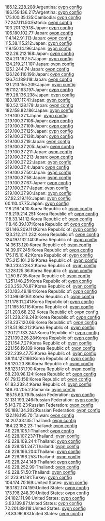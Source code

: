 186.12.228.208:Argentina: [ovpn config](vpn/186_12_228_208.ovpn)  
186.158.136.217:Argentina: [ovpn config](vpn/186_158_136_217.ovpn)  
175.100.35.135:Cambodia: [ovpn config](vpn/175_100_35_135.ovpn)  
77.247.111.50:Estonia: [ovpn config](vpn/77_247_111_50.ovpn)  
103.201.129.18:Japan: [ovpn config](vpn/103_201_129_18.ovpn)  
106.180.102.77:Japan: [ovpn config](vpn/106_180_102_77.ovpn)  
114.142.91.113:Japan: [ovpn config](vpn/114_142_91_113.ovpn)  
115.38.115.212:Japan: [ovpn config](vpn/115_38_115_212.ovpn)  
119.150.14.196:Japan: [ovpn config](vpn/119_150_14_196.ovpn)  
122.26.212.168:Japan: [ovpn config](vpn/122_26_212_168.ovpn)  
124.211.192.57:Japan: [ovpn config](vpn/124_211_192_57.ovpn)  
124.219.211.107:Japan: [ovpn config](vpn/124_219_211_107.ovpn)  
125.1.244.74:Japan: [ovpn config](vpn/125_1_244_74.ovpn)  
126.126.110.196:Japan: [ovpn config](vpn/126_126_110_196.ovpn)  
126.74.189.118:Japan: [ovpn config](vpn/126_74_189_118.ovpn)  
131.213.155.209:Japan: [ovpn config](vpn/131_213_155_209.ovpn)  
157.112.163.197:Japan: [ovpn config](vpn/157_112_163_197.ovpn)  
159.28.136.238:Japan: [ovpn config](vpn/159_28_136_238.ovpn)  
180.197.117.41:Japan: [ovpn config](vpn/180_197_117_41.ovpn)  
180.52.128.178:Japan: [ovpn config](vpn/180_52_128_178.ovpn)  
182.158.82.186:Japan: [ovpn config](vpn/182_158_82_186.ovpn)  
219.100.37.1:Japan: [ovpn config](vpn/219_100_37_1.ovpn)  
219.100.37.108:Japan: [ovpn config](vpn/219_100_37_108.ovpn)  
219.100.37.109:Japan: [ovpn config](vpn/219_100_37_109.ovpn)  
219.100.37.125:Japan: [ovpn config](vpn/219_100_37_125.ovpn)  
219.100.37.138:Japan: [ovpn config](vpn/219_100_37_138.ovpn)  
219.100.37.19:Japan: [ovpn config](vpn/219_100_37_19.ovpn)  
219.100.37.205:Japan: [ovpn config](vpn/219_100_37_205.ovpn)  
219.100.37.211:Japan: [ovpn config](vpn/219_100_37_211.ovpn)  
219.100.37.213:Japan: [ovpn config](vpn/219_100_37_213.ovpn)  
219.100.37.22:Japan: [ovpn config](vpn/219_100_37_22.ovpn)  
219.100.37.4:Japan: [ovpn config](vpn/219_100_37_4.ovpn)  
219.100.37.50:Japan: [ovpn config](vpn/219_100_37_50.ovpn)  
219.100.37.58:Japan: [ovpn config](vpn/219_100_37_58.ovpn)  
219.100.37.67:Japan: [ovpn config](vpn/219_100_37_67.ovpn)  
219.100.37.7:Japan: [ovpn config](vpn/219_100_37_7.ovpn)  
219.100.37.90:Japan: [ovpn config](vpn/219_100_37_90.ovpn)  
27.92.219.116:Japan: [ovpn config](vpn/27_92_219_116.ovpn)  
60.110.47.75:Japan: [ovpn config](vpn/60_110_47_75.ovpn)  
118.216.14.10:Korea Republic of: [ovpn config](vpn/118_216_14_10.ovpn)  
118.219.214.251:Korea Republic of: [ovpn config](vpn/118_219_214_251.ovpn)  
118.33.141.12:Korea Republic of: [ovpn config](vpn/118_33_141_12.ovpn)  
118.46.39.107:Korea Republic of: [ovpn config](vpn/118_46_39_107.ovpn)  
121.146.209.111:Korea Republic of: [ovpn config](vpn/121_146_209_111.ovpn)  
123.212.211.232:Korea Republic of: [ovpn config](vpn/123_212_211_232.ovpn)  
124.197.132.140:Korea Republic of: [ovpn config](vpn/124_197_132_140.ovpn)  
14.36.13.120:Korea Republic of: [ovpn config](vpn/14_36_13_120.ovpn)  
14.39.97.245:Korea Republic of: [ovpn config](vpn/14_39_97_245.ovpn)  
175.115.10.42:Korea Republic of: [ovpn config](vpn/175_115_10_42.ovpn)  
175.215.101.219:Korea Republic of: [ovpn config](vpn/175_215_101_219.ovpn)  
180.233.228.2:Korea Republic of: [ovpn config](vpn/180_233_228_2.ovpn)  
1.228.125.36:Korea Republic of: [ovpn config](vpn/1_228_125_36.ovpn)  
1.250.87.35:Korea Republic of: [ovpn config](vpn/1_250_87_35.ovpn)  
1.251.148.25:Korea Republic of: [ovpn config](vpn/1_251_148_25.ovpn)  
203.253.76.87:Korea Republic of: [ovpn config](vpn/203_253_76_87.ovpn)  
210.103.49.184:Korea Republic of: [ovpn config](vpn/210_103_49_184.ovpn)  
210.99.69.161:Korea Republic of: [ovpn config](vpn/210_99_69_161.ovpn)  
211.178.11.241:Korea Republic of: [ovpn config](vpn/211_178_11_241.ovpn)  
211.195.16.116:Korea Republic of: [ovpn config](vpn/211_195_16_116.ovpn)  
211.203.68.232:Korea Republic of: [ovpn config](vpn/211_203_68_232.ovpn)  
211.228.219.248:Korea Republic of: [ovpn config](vpn/211_228_219_248.ovpn)  
218.237.120.66:Korea Republic of: [ovpn config](vpn/218_237_120_66.ovpn)  
218.51.98.212:Korea Republic of: [ovpn config](vpn/218_51_98_212.ovpn)  
220.121.133.247:Korea Republic of: [ovpn config](vpn/220_121_133_247.ovpn)  
221.139.226.28:Korea Republic of: [ovpn config](vpn/221_139_226_28.ovpn)  
221.154.7.27:Korea Republic of: [ovpn config](vpn/221_154_7_27.ovpn)  
221.156.19.189:Korea Republic of: [ovpn config](vpn/221_156_19_189.ovpn)  
222.239.47.75:Korea Republic of: [ovpn config](vpn/222_239_47_75.ovpn)  
39.114.127.166:Korea Republic of: [ovpn config](vpn/39_114_127_166.ovpn)  
58.120.23.86:Korea Republic of: [ovpn config](vpn/58_120_23_86.ovpn)  
58.123.131.190:Korea Republic of: [ovpn config](vpn/58_123_131_190.ovpn)  
58.230.98.124:Korea Republic of: [ovpn config](vpn/58_230_98_124.ovpn)  
61.79.13.156:Korea Republic of: [ovpn config](vpn/61_79_13_156.ovpn)  
61.83.232.4:Korea Republic of: [ovpn config](vpn/61_83_232_4.ovpn)  
146.70.205.2:Romania: [ovpn config](vpn/146_70_205_2.ovpn)  
185.15.63.79:Russian Federation: [ovpn config](vpn/185_15_63_79.ovpn)  
31.131.193.246:Russian Federation: [ovpn config](vpn/31_131_193_246.ovpn)  
5.143.70.23:Russian Federation: [ovpn config](vpn/5_143_70_23.ovpn)  
90.188.134.202:Russian Federation: [ovpn config](vpn/90_188_134_202.ovpn)  
122.116.195.70:Taiwan: [ovpn config](vpn/122_116_195_70.ovpn)  
14.207.33.135:Thailand: [ovpn config](vpn/14_207_33_135.ovpn)  
184.22.182.23:Thailand: [ovpn config](vpn/184_22_182_23.ovpn)  
49.228.105.1:Thailand: [ovpn config](vpn/49_228_105_1.ovpn)  
49.228.107.237:Thailand: [ovpn config](vpn/49_228_107_237.ovpn)  
49.228.109.244:Thailand: [ovpn config](vpn/49_228_109_244.ovpn)  
49.228.151.247:Thailand: [ovpn config](vpn/49_228_151_247.ovpn)  
49.228.166.204:Thailand: [ovpn config](vpn/49_228_166_204.ovpn)  
49.228.196.253:Thailand: [ovpn config](vpn/49_228_196_253.ovpn)  
49.228.244.148:Thailand: [ovpn config](vpn/49_228_244_148.ovpn)  
49.228.252.99:Thailand: [ovpn config](vpn/49_228_252_99.ovpn)  
49.228.51.50:Thailand: [ovpn config](vpn/49_228_51_50.ovpn)  
31.223.91.181:Turkey: [ovpn config](vpn/31_223_91_181.ovpn)  
104.174.70.169:United States: [ovpn config](vpn/104_174_70_169.ovpn)  
163.182.174.159:United States: [ovpn config](vpn/163_182_174_159.ovpn)  
173.198.248.39:United States: [ovpn config](vpn/173_198_248_39.ovpn)  
24.102.111.96:United States: [ovpn config](vpn/24_102_111_96.ovpn)  
3.93.139.87:United States: [ovpn config](vpn/3_93_139_87.ovpn)  
72.201.89.118:United States: [ovpn config](vpn/72_201_89_118.ovpn)  
73.83.96.63:United States: [ovpn config](vpn/73_83_96_63.ovpn)  
